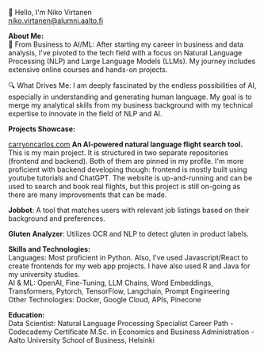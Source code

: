 👋 Hello, I'm Niko Virtanen  
niko.virtanen@alumni.aalto.fi

**About Me:**  
🚀 From Business to AI/ML: After starting my career in business and data analysis, I've pivoted to the tech field with a focus on Natural Language Processing (NLP) and Large Language Models (LLMs). My journey includes extensive online courses and hands-on projects.

🔍 What Drives Me: I am deeply fascinated by the endless possibilities of AI, especially in understanding and generating human language. My goal is to merge my analytical skills from my business background with my technical expertise to innovate in the field of NLP and AI.

**Projects Showcase:**

[carryoncarlos.com](https://carryoncarlos.com) **An AI-powered natural language flight search tool.**  
This is my main project. It is structured in two separate repositories (frontend and backend). Both of them are pinned in my profile. I'm more proficient with backend developing though: frontend is mostly built using youtube tutorials and ChatGPT.
The website is up-and-running and can be used to search and book real flights, but this project is still on-going as there are many improvements that can be made.

**Jobbot**: A tool that matches users with relevant job listings based on their background and preferences.  

**Gluten Analyzer**: Utilizes OCR and NLP to detect gluten in product labels.

**Skills and Technologies:**  
Languages: Most proficient in Python. Also, I've used Javascript/React to create frontends for my web app projects. I have also used R and Java for my university studies.  
AI & ML: OpenAI, Fine-Tuning, LLM Chains, Word Embeddings, Transformers, Pytorch, TensorFlow, Langchain, Prompt Engineering  
Other Technologies: Docker, Google Cloud, APIs, Pinecone  

**Education:**  
Data Scientist: Natural Language Processing Specialist Career Path - Codecademy Certificate
M.Sc. in Economics and Business Administration - Aalto University School of Business, Helsinki
